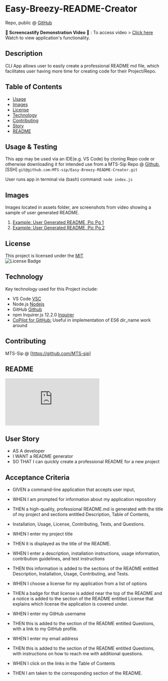 # Easy-Breezy-README-Creator 
  
 Repo, public @ [GitHub](https://github.com/MTS-sip/Easy-Breezy-README-Creator)

 **🔴 Screencastify Demonstration Video 🔴** : To access video > [Click here](https://drive.google.com/file/d/1ui4sQf1hbW0I37NBYRCwjkeF1PGJS1fY/view) Watch to view application's functionality.

  
  ## Description

  CLI App allows user to easily create a professional README md file, which facilitates user having more time for creating code for their Project/Repo.
  
  
  ## Table of Contents
- [Usage](#usage--testing)
- [Images](#images)
- [License](#license)
- [Technology](#technology)
- [Contributing](#contributing)
- [Story](#user-story)
- [README](#readme)

## Usage & Testing 

This app may be used via an IDE(e.g. VS Code) by cloning Repo code or otherwise downloading it for intended use from a MTS-Sip Repo @
[Github](https://github.com/MTS-sip/Easy-Breezy-README-Creator), [SSH] ``git@github.com:MTS-sip/Easy-Breezy-README-Creator.git``

User runs app in terminal via (bash) command: ``node index.js``

## Images

Images located in assets folder, are screenshots from video showing a sample of user generated README. 

1. [Example: User Generated README, Pic Pg 1](./assets/1video-sample.jpeg)
2. [Example: User Generated README, Pic Pg 2](./assets/2video-sample.jpeg)

## License

This project is licensed under the [MIT](https://opensource.org/licenses/MIT)  
![License Badge](https://img.shields.io/badge/LICENSE-MIT-yellow)

## Technology

Key technology used for this Project include: 
- VS Code [VSC](https://code.visualstudio.com/)
- Node.js [Nodejs](https://nodejs.org/en)
- GitHub [Github](https://github.com/)
- npm Inquirer.js 12.2.0 [Inquirer](https://www.npmjs.com/package/inquirer)
- [CoPilot for GitHub:](https://github.com/features/copilot) Useful in implementation of ES6 dir_name work around

## Contributing
MTS-Sip @ [https://github.com/MTS-sip]

## README 

![README](https://github.com/MTS-sip/Easy-Breezy-README-Creator/blob/main/README.md)

## User Story

- AS A developer  
- I WANT a README generator  
- SO THAT I can quickly create a professional README for a new project

## Acceptance Criteria

 - GIVEN a command-line application that accepts user input,

 - WHEN I am prompted for information about my application repository
 - THEN a high-quality, professional README.md is generated with the title of my project and sections entitled Description, Table of Contents, 
 - Installation, Usage, License, Contributing, Tests, and Questions.

 - WHEN I enter my project title
 - THEN it is displayed as the title of the README.

 - WHEN I enter a description, installation instructions, usage information, contribution guidelines, and test instructions
 - THEN this information is added to the sections of the README entitled Description, Installation, Usage, Contributing, and Tests.

 - WHEN I choose a license for my application from a list of options
 - THEN a badge for that license is added near the top of the README and a notice is added to the section of the README entitled License that explains which license the application is covered under.

 - WHEN I enter my GitHub username
 - THEN this is added to the section of the README entitled Questions, with a link to my GitHub profile.

 - WHEN I enter my email address
 - THEN this is added to the section of the README entitled Questions, with instructions on how to reach me with additional questions.

 - WHEN I click on the links in the Table of Contents
 - THEN I am taken to the corresponding section of the README.
  